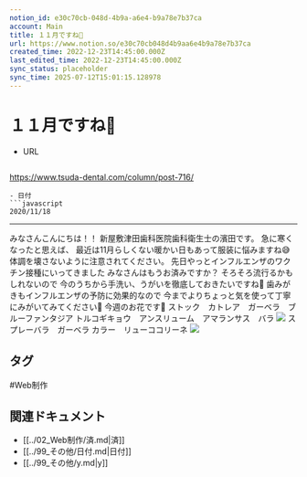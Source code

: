 ```yaml
---
notion_id: e30c70cb-048d-4b9a-a6e4-b9a78e7b37ca
account: Main
title: １１月ですね🍂
url: https://www.notion.so/e30c70cb048d4b9aa6e4b9a78e7b37ca
created_time: 2022-12-23T14:45:00.000Z
last_edited_time: 2022-12-23T14:45:00.000Z
sync_status: placeholder
sync_time: 2025-07-12T15:01:15.128978
---
```

# １１月ですね🍂

- URL
  ```javascript
https://www.tsuda-dental.com/column/post-716/
  ```
- 日付
  ```javascript
2020/11/18
  ```
---
みなさんこんにちは！！
新屋敷津田歯科医院歯科衛生士の濱田です。
急に寒くなったと思えば、
最近は11月らしくない暖かい日もあって服装に悩みますね😅
体調を壊さないように注意されてください。
先日やっとインフルエンザのワクチン接種にいってきました
みなさんはもうお済みですか？
そろそろ流行るかもしれないので
今のうちから手洗い、うがいを徹底しておきたいですね👏
歯みがきもインフルエンザの予防に効果的なので
今までよりちょっと気を使って丁寧にみがいてみてください🦷
今週のお花です🌷
ストック　カトレア　ガーベラ　ブルーファンタジア
トルコギキョウ　アンスリューム　アマランサス　バラ
![](https://www.tsuda-dental.com/column/_data/contribute/images/716_1_18.jpeg)
スプレーバラ　ガーベラ
カラー　リューココリーネ
![](https://www.tsuda-dental.com/column/_data/contribute/images/716_1_19.jpeg)

## タグ

#Web制作 

## 関連ドキュメント

- [[../02_Web制作/済.md|済]]
- [[../99_その他/日付.md|日付]]
- [[../99_その他/y.md|y]]
